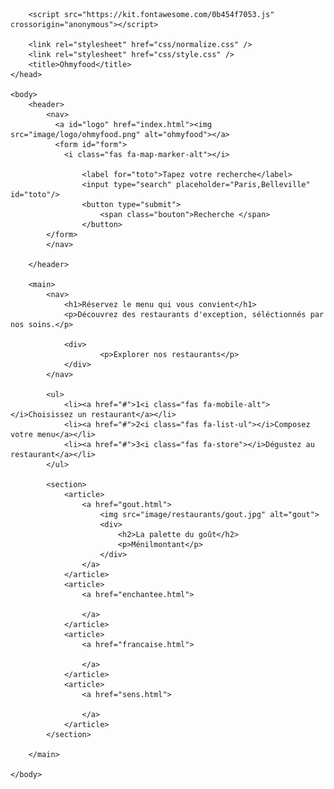 <!DOCTYPE html>
<html lang="fr">
    <head>
        <meta charset="utf-8"/>
        <meta name="viewport" content="width=device-widht, initial-scale=1.0"/>
    
		<script src="https://kit.fontawesome.com/0b454f7053.js" crossorigin="anonymous"></script>

        <link rel="stylesheet" href="css/normalize.css" />
        <link rel="stylesheet" href="css/style.css" />
        <title>Ohmyfood</title>
    </head>

    <body>
        <header>
            <nav>
              <a id="logo" href="index.html"><img src="image/logo/ohmyfood.png" alt="ohmyfood"></a>
              <form id="form">
                <i class="fas fa-map-marker-alt"></i>
                
                    <label for="toto">Tapez votre recherche</label>
                    <input type="search" placeholder="Paris,Belleville"  id="toto"/>
                    <button type="submit">                             
                        <span class="bouton">Recherche </span>
                    </button>
            </form>          
            </nav>
            
        </header>

        <main>
            <nav>                
                <h1>Réservez le menu qui vous convient</h1>
                <p>Découvrez des restaurants d'exception, séléctionnés par nos soins.</p>
            
                <div>
                        <p>Explorer nos restaurants</p>
                </div>
            </nav>

            <ul>
                <li><a href="#">1<i class="fas fa-mobile-alt"></i>Choisissez un restaurant</a></li>
                <li><a href="#">2<i class="fas fa-list-ul"></i>Composez votre menu</a></li>
                <li><a href="#">3<i class="fas fa-store"></i>Dégustez au restaurant</a></li>
            </ul>

            <section>
                <article>
                    <a href="gout.html"> 
                        <img src="image/restaurants/gout.jpg" alt="gout">
                        <div>
                            <h2>La palette du goût</h2>
                            <p>Ménilmontant</p>
                        </div>
                    </a>
                </article>
                <article>
                    <a href="enchantee.html">

                    </a>
                </article>
                <article>
                    <a href="francaise.html">

                    </a>
                </article>
                <article>
                    <a href="sens.html">

                    </a>
                </article>
            </section>

        </main>

    </body>

